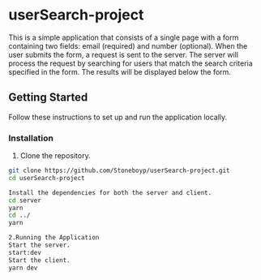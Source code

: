 # userSearch-project

This is a simple application that consists of a single page with a form containing two fields: email (required) and number (optional). When the user submits the form, a request is sent to the server. The server will process the request by searching for users that match the search criteria specified in the form. The results will be displayed below the form.

## Getting Started

Follow these instructions to set up and run the application locally.

### Installation

1. Clone the repository.

```bash
git clone https://github.com/Stoneboyp/userSearch-project.git
cd userSearch-project
```
```bash
Install the dependencies for both the server and client.
cd server
yarn
cd ../
yarn 
```
```bash
2.Running the Application
Start the server.
start:dev
Start the client.
yarn dev
```
